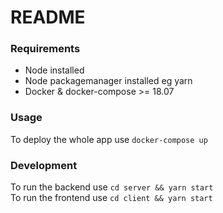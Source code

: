 # README #

### Requirements ###

* Node installed
* Node packagemanager installed eg yarn
* Docker & docker-compose >= 18.07 

### Usage ###

To deploy the whole app use ```docker-compose up```

### Development ###

To run the backend use `````cd server && yarn start`````
<br/>
To run the frontend use `````cd client && yarn start`````
